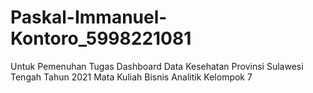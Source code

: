 # Paskal-Immanuel-Kontoro_5998221081
Untuk Pemenuhan Tugas Dashboard Data Kesehatan Provinsi Sulawesi Tengah Tahun 2021 Mata Kuliah Bisnis Analitik Kelompok 7
